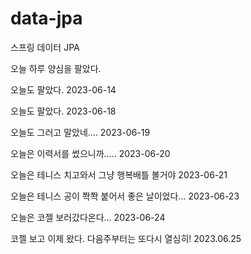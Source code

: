 # data-jpa
스프링 데이터 JPA

오늘 하루 양심을 팔았다.

오늘도 팔았다. 2023-06-14

오늘도 팔았다. 2023-06-18

오늘도 그러고 말았네.... 2023-06-19

오늘은 이력서를 썼으니까..... 2023-06-20

오늘은 테니스 치고와서 그냥 행복배틀 볼거야 2023-06-21

오늘은 테니스 공이 쫙쫙 붙어서 좋은 날이었다... 2023-06-23

오늘은 코젤 보러갔다온다... 2023-06-24

코젤 보고 이제 왔다. 다음주부터는 또다시 열심히! 2023.06.25

